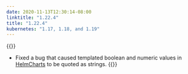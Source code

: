```yaml
---
date: 2020-11-13T12:30:14-08:00
linktitle: "1.22.4"
title: "1.22.4"
kubernetes: "1.17, 1.18, and 1.19"
---
```


{{<fixes>}}
* Fixed a bug that caused templated boolean and numeric values in [HelmCharts](https://kots.io/reference/v1beta1/helmchart/) to be quoted as strings.
{{</fixes>}}
